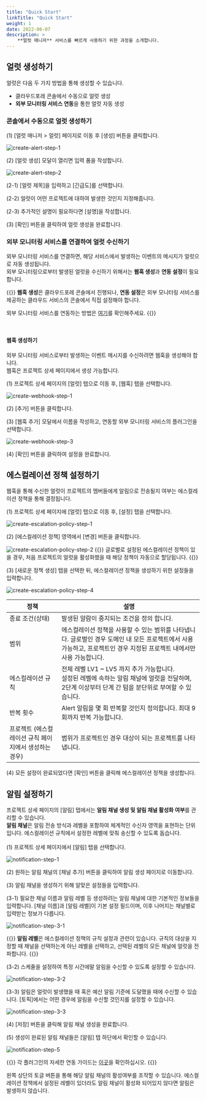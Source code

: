 ```yaml
---
title: "Quick Start"
linkTitle: "Quick Start"
weight: 1
date: 2022-06-07
description: >
    **얼럿 매니저** 서비스를 빠르게 사용하기 위한 과정을 소개합니다.
---
```


## 얼럿 생성하기

얼럿은 다음 두 가지 방법을 통해 생성할 수 있습니다.

- 클라우드포레 콘솔에서 수동으로 얼럿 생성
- **외부 모니터링 서비스 연동**을 통한 얼럿 자동 생성

### 콘솔에서 수동으로 얼럿 생성하기

(1) [얼럿 매니저 > 얼럿] 페이지로 이동 후 [생성] 버튼을 클릭합니다.

![create-alert-step-1](/ko/docs/guides/alert-manager/quick-start-img/create-alert-step-1.png)

(2) [얼럿 생성] 모달이 열리면 입력 폼을 작성합니다.

![create-alert-step-2](/ko/docs/guides/alert-manager/quick-start-img/create-alert-step-2.png)

(2-1) [얼럿 제목]을 입력하고 [긴급도]를 선택합니다.

(2-2) 얼럿이 어떤 프로젝트에 대하여 발생한 것인지 지정해줍니다.

(2-3) 추가적인 설명이 필요하다면 [설명]을 작성합니다.

(3) [확인] 버튼을 클릭하여 얼럿 생성을 완료합니다.

### 외부 모니터링 서비스를 연결하여 얼럿 수신하기

외부 모니터링 서비스를 연결하면, 해당 서비스에서 발생하는 이벤트의 메시지가 얼럿으로 자동 생성됩니다.
<br>
외부 모니터링으로부터 발생된 얼럿을 수신하기 위해서는 **웹훅 생성**과 **연동 설정**이 필요합니다.

{{<alert>}}
**웹훅 생성**은 클라우드포레 콘솔에서 진행되나, **연동 설정**은 외부 모니터링 서비스를 제공하는 클라우드 서비스의 콘솔에서 직접 설정해야 합니다.

외부 모니터링 서비스를 연동하는 방법은 [여기](/ko/docs/guides/plugins/alert-manager-webhook/)를 확인해주세요.
{{</alert>}}

<br>

#### 웹훅 생성하기

외부 모니터링 서비스로부터 발생하는 이벤트 메시지를 수신하려면 웹훅을 생성해야 합니다.
<br>
웹훅은 프로젝트 상세 페이지에서 생성 가능합니다.


(1) 프로젝트 상세 페이지의 [얼럿] 탭으로 이동 후, [웹훅] 탭을 선택합니다.

![create-webhook-step-1](/ko/docs/guides/alert-manager/quick-start-img/create-webhook-step-1,2.png)

(2) [추가] 버튼을 클릭합니다.

(3) [웹훅 추가] 모달에서 이름을 작성하고, 연동할 외부 모니터링 서비스의 플러그인을 선택합니다.

![create-webhook-step-3](/ko/docs/guides/alert-manager/quick-start-img/create-webhook-step-3.png)

(4) [확인] 버튼을 클릭하여 설정을 완료합니다.


## 에스컬레이션 정책 설정하기

웹훅을 통해 수신한 얼럿이 프로젝트의 멤버들에게 알림으로 전송될지 여부는 에스컬레이션 정책을 통해 결정됩니다. 

(1) 프로젝트 상세 페이지에 [얼럿] 탭으로 이동 후, [설정] 탭을 선택합니다.

![create-escalation-policy-step-1](/ko/docs/guides/alert-manager/quick-start-img/create-escalation-policy-step-1,2.png)

(2) [에스컬레이션 정책] 영역에서 [변경] 버튼을 클릭합니다.

![create-escalation-policy-step-2](/ko/docs/guides/alert-manager/quick-start-img/create-escalation-policy-step-1,2.png)
{{<alert>}}
글로벌로 설정된 에스컬레이션 정책이 있을 경우, 처음 프로젝트의 얼럿을 활성화했을 때 해당 정책이 자동으로 할당됩니다.
{{</alert>}}

(3) [새로운 정책 생성] 탭을 선택한 뒤, 에스컬레이션 정책을 생성하기 위한 설정들을 입력합니다.

![create-escalation-policy-step-4](/ko/docs/guides/alert-manager/quick-start-img/create-escalation-policy-step-4.png)

| 정책                             | 설명                                                                                                |
|--------------------------------|---------------------------------------------------------------------------------------------------|
| 종료 조건(상태)                      | 발생된 알람이 중지되는 조건을 정의 합니다.                                                                          |
| 범위                             | 에스컬레이션 정책을 사용할 수 있는 범위를 나타냅니다. 글로벌인 경우 도메인 내 모든 프로젝트에서 사용 가능하고, 프로젝트인 경우 지정된 프로젝트 내에서만 사용 가능합니다.  |
| 에스컬레이션 규칙                      | 전체 레벨 LV1 ~ LV5 까지 추가 가능합니다. <br/> 설정된 레벨에 속하는 알림 채널에 얼럿을 전달하며, 2단계 이상부터 단계 간 텀을 분단위로 부여할 수 있습니다. |
| 반복 횟수                          | Alert 알림을 몇 회 반복할 것인지 정의합니다. 최대 9회까지 반복 가능합니다.                                                    |
| 프로젝트 (에스컬레이션 규칙 페이지에서 생성하는 경우) | 범위가 프로젝트인 경우 대상이 되는 프로젝트를 나타냅니다.                                                                  |

(4) 모든 설정이 완료되었다면 [확인] 버튼을 클릭해 에스컬레이션 정책을 생성합니다.

## 알림 설정하기

프로젝트 상세 페이지의 [알림] 탭에서는 **알림 채널 생성 및 알림 채널 활성화 여부**를 관리할 수 있습니다.
<br>
**알림 채널**은 알림 전송 방식과 레벨을 포함하여 체계적인 수신자 영역을 표현하는 단위입니다. 에스컬레이션 규칙에서 설정한 레벨에 맞춰 송신할 수 있도록 돕습니다.
<br>
<br>
(1) 프로젝트 상세 페이지에서 [알림] 탭을 선택합니다.

![notification-step-1](/ko/docs/guides/alert-manager/quick-start-img/notification-step-1,2.png)

(2) 원하는 알림 채널의 [채널 추가] 버튼을 클릭하여 알림 생성 페이지로 이동합니다.

(3) 알림 채널을 생성하기 위해 알맞은 설정들을 입력합니다.

(3-1) 필요한 채널 이름과 알림 레벨 등 생성하려는 알림 채널에 대한 기본적인 정보들을 입력합니다. [채널 이름]과 [알림 레벨]이 기본 설정 필드이며, 이후 나머지는 채널별로 입력받는 정보가 다릅니다.

![notification-step-3-1](/ko/docs/guides/alert-manager/quick-start-img/notification-step-3-1.png)

{{<alert>}}
**알림 레벨**은 에스컬레이션 정책의 규칙 설정과 관련이 있습니다. 규칙의 대상을 지정할 때 채널을 선택하는게 아닌 레벨을 선택하고, 선택된 레벨의 모든 채널에 얼럿을 전파합니다.
{{</alert>}}

(3-2) 스케줄을 설정하여 특정 시간에말 알림을 수신할 수 있도록 설정할 수 있습니다.

![notification-step-3-2](/ko/docs/guides/alert-manager/quick-start-img/notification-step-3-2.png)

(3-3) 알림은 얼럿이 발생했을 때 혹은 예산 알림 기준에 도달했을 때에 수신할 수 있습니다. [토픽]에서는 어떤 경우에 알림을 수신할 것인지를 설정할 수 있습니다.

![notification-step-3-3](/ko/docs/guides/alert-manager/quick-start-img/notification-step-3-3.png)

(4) [저장] 버튼을 클릭해 알림 채널 생성을 완료합니다.

(5) 생성이 완료된 알림 채널들은 [알림] 탭 하단에서 확인할 수 있습니다.

![notification-step-5](/ko/docs/guides/alert-manager/quick-start-img/notification-step-5.png)

{{<alert>}}
각 플러그인의 자세한 연동 가이드는 [이곳](/ko/docs/guides/plugins/alert-manager-notification/)을 확인하십시오.
{{</alert>}}

왼쪽 상단의 토글 버튼을 통해 해당 알림 채널의 활성여부를 조작할 수 있습니다. 에스컬레이션 정책에서 설정된 레벨이 있더라도 알림 채널이 활성화 되어있지 않다면 알림은 발생하지 않습니다.
